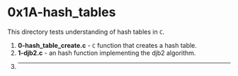 # 0x1A-hash_tables
This directory tests understanding of hash tables in `C`.
1. **0-hash_table_create.c** - `C` function that creates a hash table.
2. **1-djb2.c** - an hash function implementing the djb2 algorithm.
3. ****
